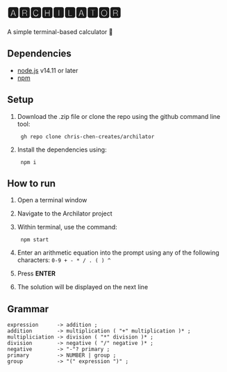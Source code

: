 # 🅰🆁🅲🅷🅸🅻🅰🆃🅾🆁

A simple terminal-based calculator 🧮

## Dependencies
  - [node.js](nodejs.org) v14.11 or later
  - [npm](https://www.npmjs.com/)

## Setup  
1. Download the .zip file or clone the repo using the github command line tool:
      
        gh repo clone chris-chen-creates/archilator
2. Install the dependencies using:
   
        npm i

## How to run
1. Open a terminal window
2. Navigate to the Archilator project
3. Within terminal, use the command:
   
        npm start 
4. Enter an arithmetic equation into the prompt using any of the following characters: `0-9 + - * / . ( ) ^`
5. Press **ENTER**
6. The solution will be displayed on the next line

## Grammar

```
expression      -> addition ;
addition        -> multiplication ( "+" multiplication )* ;
multipliciation -> division ( "*" division )* ;
division        -> negative ( "/" negative )* ;
negative        -> "-"? primary ;
primary         -> NUMBER | group ;
group           -> "(" expression ")" ;
```
